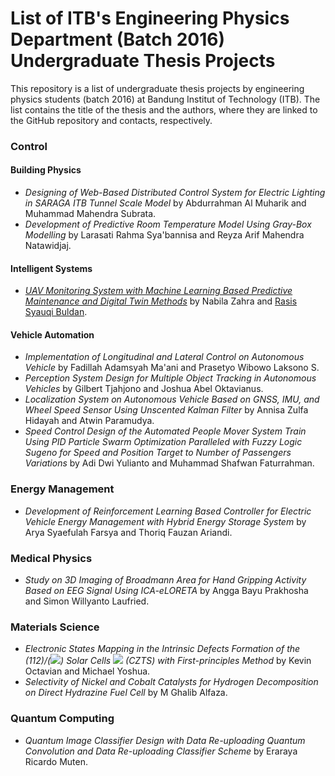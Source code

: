 # List of ITB's Engineering Physics Department (Batch 2016) Undergraduate Thesis Projects

This repository is a list of undergraduate thesis projects by engineering physics students (batch 2016) at Bandung Institut of Technology (ITB). The list contains the title of the thesis and the authors, where they are linked to the GitHub repository and contacts, respectively.

### Control
#### Building Physics
- *Designing of Web-Based Distributed Control System for Electric Lighting in SARAGA ITB Tunnel Scale Model* by Abdurrahman Al Muharik and Muhammad Mahendra Subrata.
- *Development of Predictive Room Temperature Model Using Gray-Box Modelling* by Larasati Rahma Sya'bannisa and Reyza Arif Mahendra Natawidjaj.
#### Intelligent Systems
- [*UAV Monitoring System with Machine Learning Based Predictive Maintenance and Digital Twin Methods*]() by Nabila Zahra and [Rasis Syauqi Buldan]().
#### Vehicle Automation
- *Implementation of Longitudinal and Lateral Control on Autonomous Vehicle* by Fadillah Adamsyah Ma'ani and Prasetyo Wibowo Laksono S.
- *Perception System Design for Multiple Object Tracking in Autonomous Vehicles* by Gilbert Tjahjono and Joshua Abel Oktavianus.
- *Localization System on Autonomous Vehicle Based on GNSS, IMU, and Wheel Speed Sensor Using Unscented Kalman Filter* by Annisa Zulfa Hidayah and Atwin Paramudya.
- *Speed Control Design of the Automated People Mover System Train Using PID Particle Swarm Optimization Paralleled with Fuzzy Logic Sugeno for Speed and Position Target to Number of Passengers Variations* by Adi Dwi Yulianto and Muhammad Shafwan Faturrahman.
<!-- ** by Muhamad Tartila Sahid. -->
### Energy Management
- *Development of Reinforcement Learning Based Controller for Electric Vehicle Energy Management with Hybrid Energy Storage System* by Arya Syaefulah Farsya and Thoriq Fauzan Ariandi.
<!-- ** by Ammar Akila Azhar and Faishal Rafi Elian. -->
<!-- ** by Diana Vitonia and Meilisa Dewi Kharisma. -->

### Medical Physics
- *Study on 3D Imaging of Broadmann Area for Hand Gripping Activity Based on EEG Signal Using ICA-eLORETA* by Angga Bayu Prakhosha and Simon Willyanto Laufried.

### Materials Science
- *Electronic States Mapping in the Intrinsic Defects Formation of the (112)/(<img src="https://render.githubusercontent.com/render/math?math=\overline{112}">) Solar Cells <img src="https://render.githubusercontent.com/render/math?math=Cu_{2}ZnSnS_{4}"> (CZTS) with First-principles Method* by Kevin Octavian and Michael Yoshua.
- *Selectivity of Nickel and Cobalt Catalysts for Hydrogen Decomposition on Direct Hydrazine Fuel Cell* by M Ghalib Alfaza.

### Quantum Computing
- *Quantum Image Classifier Design with Data Re-uploading Quantum Convolution and Data Re-uploading Classifier Scheme* by Eraraya Ricardo Muten.
